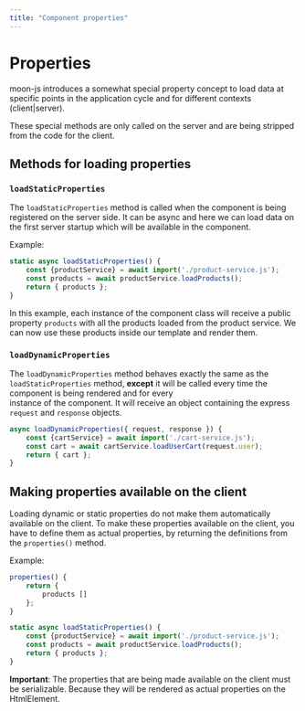 ```yaml
---
title: "Component properties"
---
```


# Properties

moon-js introduces a somewhat special property concept to load data at specific
points in the application cycle and for different contexts (client|server).

These special methods are only called on the server and are being
stripped from the code for the client.


## Methods for loading properties

### `loadStaticProperties`

The `loadStaticProperties` method is called when the component is being registered
on the server side. It can be async and here we can load data on the first server
startup which will be available in the component.

Example:
```js
static async loadStaticProperties() {
    const {productService} = await import('./product-service.js');
    const products = await productService.loadProducts();
    return { products };
}
```

In this example, each instance of the component class will receive a public property `products` with all
the products loaded from the product service. We can now use these products inside our
template and render them.


### `loadDynamicProperties`

The `loadDynamicProperties` method behaves exactly the same as the `loadStaticProperties`
method, **except** it will be called every time the component is being rendered and for every  
instance of the component. It will receive an object containing the express `request` and `response` objects.

```js
async loadDynamicProperties({ request, response }) {
    const {cartService} = await import('./cart-service.js');
    const cart = await cartService.loadUserCart(request.user);
    return { cart };
}
```

## Making properties available on the client

Loading dynamic or static properties do not make them automatically available on the client.
To make these properties available on the client, you have to define them as
actual properties, by returning the definitions from the `properties()` method.


Example:
```js
properties() {
    return {
        products []
    };
}

static async loadStaticProperties() {
    const {productService} = await import('./product-service.js');
    const products = await productService.loadProducts();
    return { products };
}
```

**Important**: The properties that are being made available on the client must be serializable.
Because they will be rendered as actual properties on the HtmlElement.
